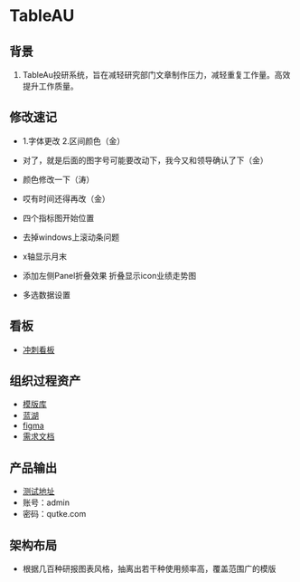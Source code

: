 # TableAU

## 背景

1. TableAu投研系统，旨在减轻研究部门文章制作压力，减轻重复工作量。高效提升工作质量。

## 修改速记

- 1.字体更改  2.区间颜色（金）

- 对了，就是后面的图字号可能要改动下，我今又和领导确认了下（金）

- 颜色修改一下（涛）

- 哎有时间还得再改（金）

- 四个指标图开始位置

- 去掉windows上滚动条问题

- x轴显示月末

- 添加左侧Panel折叠效果 折叠显示icon业绩走势图  

- 多选数据设置

  

## 看板

- [冲刺看板](https://table-au.atlassian.net/jira/software/c/projects/TAB/boards/1/backlog?selectedIssue=TAB-1&issueLimit=100&atlOrigin=eyJpIjoiNzg4ZjBjYzRiMTg4NDIzYzllN2YxOTRkOGIwMDk4ZjQiLCJwIjoiaiJ9)

## 组织过程资产

- [模版库](https://docs.qq.com/doc/DV3pNcW5OSnhjS3h1)
- [蓝湖](https://lanhuapp.com/web/#/item/project/stage?tid=8e328edc-d935-4d57-9cbe-d9b1811457f6&pid=851e8897-2d68-45e1-a2a0-7b648f12c531)
- [figma](https://www.figma.com/file/orVQj1y3YQyWeGDFffDGDt/Untitled?node-id=0%3A1)
- [需求文档](https://docs.qq.com/doc/DV1RNVHpJQVZqeUN1)

## 产品输出

- [测试地址](https://test.datumwealth.com/funddatabrowse/tableAubrowse/index)
- 账号：admin
- 密码：qutke.com

## 架构布局

- 根据几百种研报图表风格，抽离出若干种使用频率高，覆盖范围广的模版


